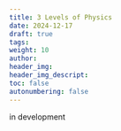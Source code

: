 ```yaml
---
title: 3 Levels of Physics
date: 2024-12-17
draft: true
tags: 
weight: 10
author: 
header_img: 
header_img_descript: 
toc: false
autonumbering: false
---
```

in development